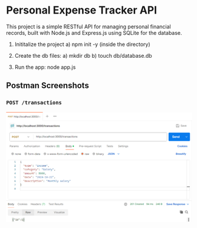 # Personal Expense Tracker API

This project is a simple RESTful API for managing personal financial records, built with Node.js and Express.js using SQLite for the database.

1. Inititalize the project
   a) npm init -y (inside the directory)

2. Create the db files:
   a) mkdir db
   b) touch db/database.db

3. Run the app:
   node app.js


## Postman Screenshots

### `POST /transactions`
![POST transaction](images\post_transaction.png)